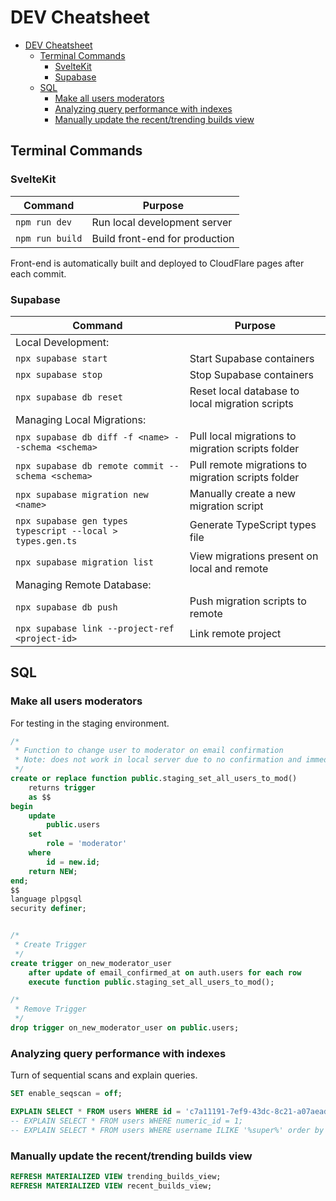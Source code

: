 # DEV Cheatsheet

- [DEV Cheatsheet](#dev-cheatsheet)
  - [Terminal Commands](#terminal-commands)
    - [SvelteKit](#sveltekit)
    - [Supabase](#supabase)
  - [SQL](#sql)
    - [Make all users moderators](#make-all-users-moderators)
    - [Analyzing query performance with indexes](#analyzing-query-performance-with-indexes)
    - [Manually update the recent/trending builds view](#manually-update-the-recenttrending-builds-view)


## Terminal Commands

### SvelteKit

| Command         | Purpose                        |
| --------------- | ------------------------------ |
| `npm run dev`   | Run local development server   |
| `npm run build` | Build front-end for production |

Front-end is automatically built and deployed to CloudFlare pages after each commit.

### Supabase

| Command                                                    | Purpose                                            |
| ---------------------------------------------------------- | -------------------------------------------------- |
| Local Development:                                         |                                                    |
| `npx supabase start`                                       | Start Supabase containers                          |
| `npx supabase stop`                                        | Stop Supabase containers                           |
| `npx supabase db reset`                                    | Reset local database to local migration scripts    |
| Managing Local Migrations:                                 |                                                    |
| `npx supabase db diff -f <name> --schema <schema>`         | Pull local migrations to migration scripts folder  |
| `npx supabase db remote commit --schema <schema>`          | Pull remote migrations to migration scripts folder |
| `npx supabase migration new <name>`                        | Manually create a new migration script             |
| `npx supabase gen types typescript --local > types.gen.ts` | Generate TypeScript types file                     |
| `npx supabase migration list`                              | View migrations present on local and remote        |
| Managing Remote Database:                                  |                                                    |
| `npx supabase db push`                                     | Push migration scripts to remote                   |
| `npx supabase link --project-ref <project-id>`             | Link remote project                                |

## SQL

### Make all users moderators

For testing in the staging environment.

```sql
/*
 * Function to change user to moderator on email confirmation
 * Note: does not work in local server due to no confirmation and immediate sign-in.
 */
create or replace function public.staging_set_all_users_to_mod()
    returns trigger
    as $$
begin
    update
        public.users
    set
        role = 'moderator'
    where
        id = new.id;
    return NEW;
end;
$$
language plpgsql
security definer;


/*
 * Create Trigger
 */
create trigger on_new_moderator_user
    after update of email_confirmed_at on auth.users for each row
    execute function public.staging_set_all_users_to_mod();

/*
 * Remove Trigger
 */
drop trigger on_new_moderator_user on public.users;
```

### Analyzing query performance with indexes

Turn of sequential scans and explain queries.

```sql
SET enable_seqscan = off;

EXPLAIN SELECT * FROM users WHERE id = 'c7a11191-7ef9-43dc-8c21-a07aeadf13db';
-- EXPLAIN SELECT * FROM users WHERE numeric_id = 1;
-- EXPLAIN SELECT * FROM users WHERE username ILIKE '%super%' order by username;
```

### Manually update the recent/trending builds view

```sql
REFRESH MATERIALIZED VIEW trending_builds_view;
REFRESH MATERIALIZED VIEW recent_builds_view;
```
